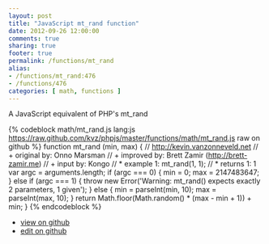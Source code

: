 ```yaml
---
layout: post
title: "JavaScript mt_rand function"
date: 2012-09-26 12:00:00
comments: true
sharing: true
footer: true
permalink: /functions/mt_rand
alias:
- /functions/mt_rand:476
- /functions/476
categories: [ math, functions ]
---
```

A JavaScript equivalent of PHP's mt_rand
<!-- more -->
{% codeblock math/mt_rand.js lang:js https://raw.github.com/kvz/phpjs/master/functions/math/mt_rand.js raw on github %}
function mt_rand (min, max) {
    // http://kevin.vanzonneveld.net
    // +   original by: Onno Marsman
    // +   improved by: Brett Zamir (http://brett-zamir.me)
    // +   input by: Kongo
    // *     example 1: mt_rand(1, 1);
    // *     returns 1: 1
    var argc = arguments.length;
    if (argc === 0) {
        min = 0;
        max = 2147483647;
    }
    else if (argc === 1) {
        throw new Error('Warning: mt_rand() expects exactly 2 parameters, 1 given');
    }
    else {
        min = parseInt(min, 10);
        max = parseInt(max, 10);
    }
    return Math.floor(Math.random() * (max - min + 1)) + min;
}
{% endcodeblock %}
<ul>
 <li><a href="https://github.com/kvz/phpjs/blob/master/functions/math/mt_rand.js">view on github</a></li>
 <li><a href="https://github.com/kvz/phpjs/edit/master/functions/math/mt_rand.js">edit on github</a></li>
</ul>
